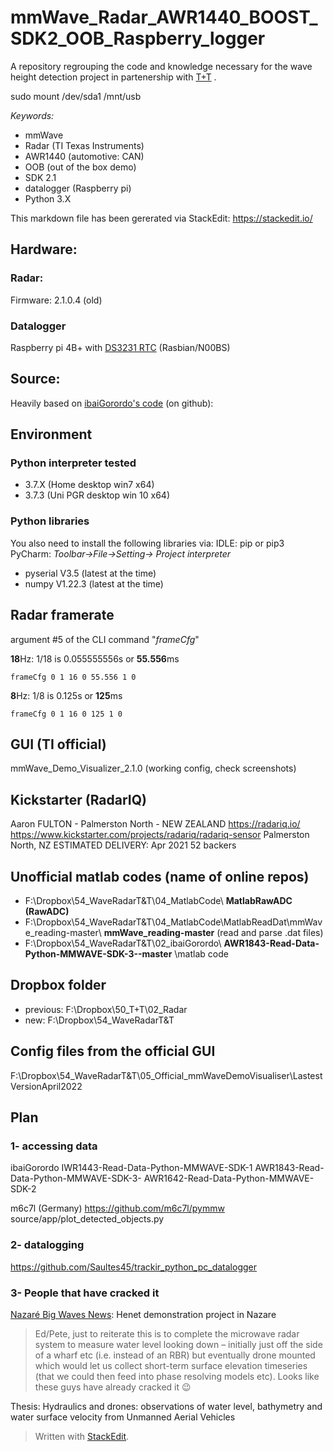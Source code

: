 

# mmWave_Radar_AWR1440_BOOST_SDK2_OOB_Raspberry_logger
A repository regrouping the code and knowledge necessary for the wave height detection project in partenership with [T+T](https://www.tonkintaylor.co.nz/) .


sudo mount /dev/sda1 /mnt/usb

*Keywords:* 

 - mmWave
 - Radar (TI Texas Instruments)
 - AWR1440 (automotive: CAN)
 - OOB (out of the box demo)
 - SDK 2.1
 - datalogger (Raspberry pi)
 - Python 3.X

This markdown file has been gererated via StackEdit: https://stackedit.io/

## Hardware: 
### Radar:
Firmware: 2.1.0.4 (old)
### Datalogger
Raspberry pi 4B+ with [DS3231 RTC](https://www.jaycar.co.nz/rtc-clock-module-for-raspberry-pi/p/XC9044?pos=1&queryId=4a57b52d89bf715f61d30ddb03578fc9) (Rasbian/N00BS)




## Source:
Heavily based on [ibaiGorordo's code](https://github.com/ibaiGorordo/IWR1443-Read-Data-Python-MMWAVE-SDK-1) (on github): 


## Environment
### Python interpreter tested

 - 3.7.X (Home desktop win7 x64) 
 - 3.7.3 (Uni PGR desktop win 10 x64)

### Python libraries
You also need to install the following libraries via:
 IDLE: pip or pip3 
 PyCharm: *Toolbar->File->Setting-> Project interpreter*

 - pyserial V3.5 (latest at the time)
 - numpy V1.22.3 (latest at the time)

## Radar framerate

argument #5 of the CLI command "*frameCfg*"

**18**Hz: 1/18 is 0.055555556s or **55.556**ms

    frameCfg 0 1 16 0 55.556 1 0

**8**Hz: 1/8 is 0.125s or **125**ms

    frameCfg 0 1 16 0 125 1 0

## GUI (TI official)

mmWave_Demo_Visualizer_2.1.0 (working config, check screenshots)

## Kickstarter (RadarIQ)

Aaron FULTON - Palmerston North - NEW ZEALAND
https://radariq.io/
https://www.kickstarter.com/projects/radariq/radariq-sensor
Palmerston North, NZ
ESTIMATED DELIVERY: Apr 2021
52 backers

## Unofficial matlab codes (name of online repos)


 - F:\Dropbox\54_WaveRadarT&T\04_MatlabCode\ **MatlabRawADC (RawADC)**
 - F:\Dropbox\54_WaveRadarT&T\04_MatlabCode\MatlabReadDat\mmWave_reading-master\ **mmWave_reading-master**  (read and parse .dat files)
 - F:\Dropbox\54_WaveRadarT&T\02_ibaiGorordo\ **AWR1843-Read-Data-Python-MMWAVE-SDK-3--master** \matlab code

## Dropbox folder

 - previous: F:\Dropbox\50_T+T\02_Radar
 - new: F:\Dropbox\54_WaveRadarT&T 

## Config files from the official GUI

F:\Dropbox\54_WaveRadarT&T\05_Official_mmWaveDemoVisualiser\LastestVersionApril2022

## Plan
### 1- accessing data
ibaiGorordo
IWR1443-Read-Data-Python-MMWAVE-SDK-1
AWR1843-Read-Data-Python-MMWAVE-SDK-3-
AWR1642-Read-Data-Python-MMWAVE-SDK-2

m6c7l (Germany)
https://github.com/m6c7l/pymmw
source/app/plot_detected_objects.py



### 2- datalogging
https://github.com/Saultes45/trackir_python_pc_datalogger



### 3- People that have cracked it

[Nazaré Big Waves News](https://nazarewaves.com/en/news/213):
Henet demonstration project in Nazare


> Ed/Pete, just to reiterate this is to complete the microwave radar
> system to measure water level looking down – initially just off the
> side of a wharf etc (i.e. instead of an RBR) but eventually drone
> mounted which would let us collect short-term surface elevation
> timeseries (that we could then feed into phase resolving models etc).
> Looks like these guys have already cracked it 😉

Thesis:
Hydraulics and drones: observations of water level, bathymetry and water surface velocity from Unmanned Aerial Vehicles


> Written with [StackEdit](https://stackedit.io/).
